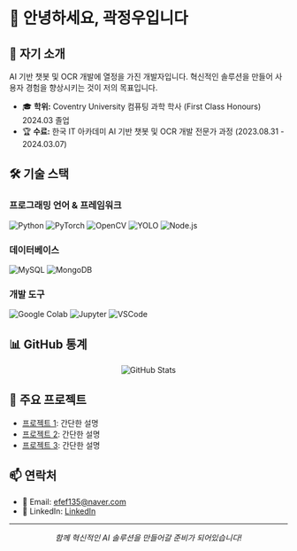 # 👋 안녕하세요, 곽정우입니다


## 🚀 자기 소개

AI 기반 챗봇 및 OCR 개발에 열정을 가진 개발자입니다. 혁신적인 솔루션을 만들어 사용자 경험을 향상시키는 것이 저의 목표입니다.

- 🎓 **학위:** Coventry University 컴퓨팅 과학 학사 (First Class Honours) 2024.03 졸업
- 🏆 **수료:** 한국 IT 아카데미 AI 기반 챗봇 및 OCR 개발 전문가 과정 (2023.08.31 - 2024.03.07)

## 🛠️ 기술 스택

### 프로그래밍 언어 & 프레임워크
![Python](https://img.shields.io/badge/-Python-3776AB?style=flat-square&logo=Python&logoColor=white)
![PyTorch](https://img.shields.io/badge/-PyTorch-EE4C2C?style=flat-square&logo=PyTorch&logoColor=white)
![OpenCV](https://img.shields.io/badge/-OpenCV-5C3EE8?style=flat-square&logo=OpenCV&logoColor=white)
![YOLO](https://img.shields.io/badge/-YOLO-00FFFF?style=flat-square&logo=YOLO&logoColor=black)
![Node.js](https://img.shields.io/badge/-Node.js-339933?style=flat-square&logo=Node.js&logoColor=white)

### 데이터베이스
![MySQL](https://img.shields.io/badge/-MySQL-4479A1?style=flat-square&logo=MySQL&logoColor=white)
![MongoDB](https://img.shields.io/badge/-MongoDB-47A248?style=flat-square&logo=MongoDB&logoColor=white)

### 개발 도구
![Google Colab](https://img.shields.io/badge/-Google%20Colab-F9AB00?style=flat-square&logo=Google%20Colab&logoColor=white)
![Jupyter](https://img.shields.io/badge/-Jupyter-F37626?style=flat-square&logo=Jupyter&logoColor=white)
![VSCode](https://img.shields.io/badge/-VSCode-007ACC?style=flat-square&logo=Visual%20Studio%20Code&logoColor=white)

## 📊 GitHub 통계

<p align="center">
  <img src="https://github-readme-stats.vercel.app/api?username=your-github-username&show_icons=true&theme=radical" alt="GitHub Stats">
</p>

## 🌟 주요 프로젝트

- [프로젝트 1](링크): 간단한 설명
- [프로젝트 2](링크): 간단한 설명
- [프로젝트 3](링크): 간단한 설명

## 📫 연락처

- 📧 Email: efef135@naver.com
- 💼 LinkedIn: [LinkedIn](https://www.linkedin.com/in/jeongwoo-kwak-7414a9290/)


---

<p align="center">
  <i>함께 혁신적인 AI 솔루션을 만들어갈 준비가 되어있습니다!</i>
</p>
